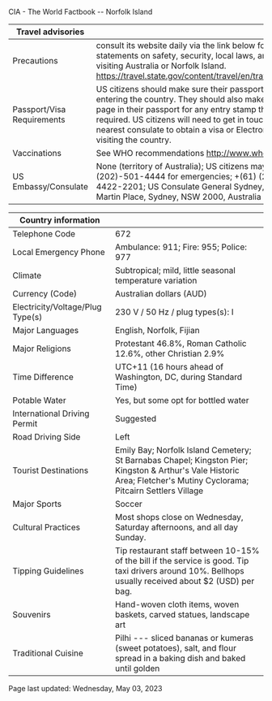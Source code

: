 CIA - The World Factbook -- Norfolk Island

| Travel advisories | |
| --- | --- |
| Precautions | consult its website daily via the link below for updates to travel advisories and statements on safety, security, local laws, and special circumstances about visiting Australia or Norfolk Island.  <https://travel.state.gov/content/travel/en/traveladvisories/traveladvisories.html> |
| Passport/Visa Requirements | US citizens should make sure their passport is valid at the date of their entering the country. They should also make sure they have at least 1 blank page in their passport for any entry stamp that will be required. A visa is required. US citizens will need to get in touch with the country's embassy or nearest consulate to obtain a visa or Electronic Travel Authority (ETA) prior to visiting the country. |
| Vaccinations | See WHO recommendations  <http://www.who.int/> |
| US Embassy/Consulate | None (territory of Australia); US citizens may call US Dept of State (202)-501-4444 for emergencies; +(61) (2) 9373-9200; EMER: +(61) (2) 4422-2201; US Consulate General Sydney, MLC Centre, Level 10, 19-29 Martin Place, Sydney, NSW 2000, Australia |

| Country information |  |
| --- | --- |
| Telephone Code | 672 |
| Local Emergency Phone | Ambulance: 911; Fire: 955; Police: 977 |
| Climate | Subtropical; mild, little seasonal temperature variation |
| Currency (Code) | Australian dollars (AUD) |
| Electricity/Voltage/Plug Type(s) | 230 V / 50 Hz / plug types(s): I |
| Major Languages | English, Norfolk, Fijian |
| Major Religions | Protestant 46.8%, Roman Catholic 12.6%, other Christian 2.9% |
| Time Difference | UTC+11 (16 hours ahead of Washington, DC, during Standard Time) |
| Potable Water | Yes, but some opt for bottled water |
| International Driving Permit | Suggested |
| Road Driving Side | Left |
| Tourist Destinations | Emily Bay; Norfolk Island Cemetery; St Barnabas Chapel; Kingston Pier; Kingston & Arthur's Vale Historic Area; Fletcher's Mutiny Cyclorama; Pitcairn Settlers Village |
| Major Sports | Soccer |
| Cultural Practices | Most shops close on Wednesday, Saturday afternoons, and all day Sunday. |
| Tipping Guidelines | Tip restaurant staff between 10-15% of the bill if the service is good. Tip taxi drivers around 10%. Bellhops usually received about $2 (USD) per bag. |
| Souvenirs | Hand-woven cloth items, woven baskets, carved statues, landscape art |
| Traditional Cuisine | Pilhi --- sliced bananas or kumeras (sweet potatoes), salt, and flour spread in a baking dish and baked until golden |

Page last updated: Wednesday, May 03, 2023
